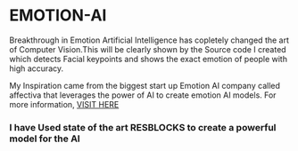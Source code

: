 # EMOTION-AI

Breakthrough in Emotion Artificial Intelligence has copletely changed the art of Computer Vision.This will be clearly
shown by the Source code I created which detects Facial keypoints and shows the exact emotion of people with high accuracy.

My Inspiration came from the biggest start up Emotion AI company called affectiva that leverages the power of AI to create emotion AI
models. For more information, [VISIT HERE](https://www.affectiva.com/)

### I have Used state of the art RESBLOCKS to create a powerful model for the AI






